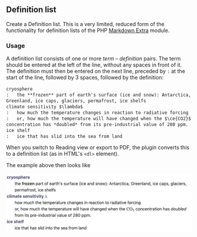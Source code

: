 ## Definition list

Create a Definition list. This is a very limited, reduced form of the functionality for definition lists of the PHP [Markdown Extra](https://michelf.ca/projects/php-markdown/extra/#def-list) module.

### Usage
A definition list consists of one or more *term* – *definition* pairs. The term should be entered at the left of the line, without any spaces in front of it. The definition must then be entered on the next line, preceded by `:` at the start of the line, followed by 3 spaces, followed by the definition:

```
cryosphere
:   the **frozen** part of earth's surface (ice and snow): Antarctica, Greenland, ice caps, glaciers, permafrost, ice shelfs
climate sensitivity $\lambda$
:   how much the temperature changes in reaction to radiative forcing
:   or, how much the temperature will have changed when the $\ce{CO2}$
concentration has *doubled* from its pre-industrial value of 280 ppm.
ice shelf
:   ice that has slid into the sea from land
```

When you switch to Reading view or export to PDF, the plugin converts this to a definition list (as in HTML's `<dl>` element).

The example above then looks like

![Definition list output](Output.png)
